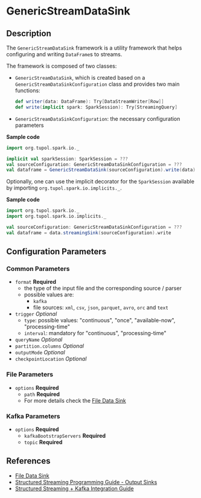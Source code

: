 # GenericStreamDataSink


## Description

The `GenericStreamDataSink` framework is a utility framework that helps configuring and writing `DataFrame`s to streams.

The framework is composed of two classes:
- `GenericStreamDataSink`, which is created based on a `GenericStreamDataSinkConfiguration` class and provides two main functions:
    ```scala
    def writer(data: DataFrame): Try[DataStreamWriter[Row]]
    def write(implicit spark: SparkSession): Try[StreamingQuery]
    ```
- `GenericStreamDataSinkConfiguration`: the necessary configuration parameters

**Sample code**
```scala
import org.tupol.spark.io._

implicit val sparkSession: SparkSession = ???
val sourceConfiguration: GenericStreamDataSinkConfiguration = ???
val dataframe = GenericStreamDataSink(sourceConfiguration).write(data)
```

Optionally, one can use the implicit decorator for the `SparkSession` available by importing `org.tupol.spark.io.implicits._`.

**Sample code**
```scala
import org.tupol.spark.io._
import org.tupol.spark.io.implicits._

val sourceConfiguration: GenericStreamDataSinkConfiguration = ???
val dataframe = data.streamingSink(sourceConfiguration).write
```


## Configuration Parameters

### Common Parameters

- `format` **Required**
  - the type of the input file and the corresponding source / parser
  - possible values are: 
    - `kafka`
    - file sources: `xml`, `csv`, `json`, `parquet`, `avro`, `orc` and `text`
- `trigger` *Optional*
   - `type`: possible values: "continuous", "once", "available-now", "processing-time"
   - `interval`: mandatory for "continuous", "processing-time" 
- `queryName` *Optional*
- `partition.columns` *Optional*
- `outputMode` *Optional*
- `checkpointLocation` *Optional*

### File Parameters

- `options` **Required**
  - `path` **Required**
  -  For more details check the [File Data Sink](file-data-sink.md#configuration-parameters)
  
### Kafka Parameters

- `options` **Required**
  - `kafkaBootstrapServers` **Required** 
  - `topic` **Required** 


## References

- [File Data Sink](file-data-sink.md#configuration-parameters)
- [Structured Streaming Programming Guide - Output Sinks][SSOS]
- [Structured Streaming + Kafka Integration Guide][SSKIG]


[SSOS]: https://spark.apache.org/docs/3.0.1/structured-streaming-programming-guide.html#output-sinks
[SSKIG]: https://spark.apache.org/docs/3.0.1/structured-streaming-kafka-integration.html
